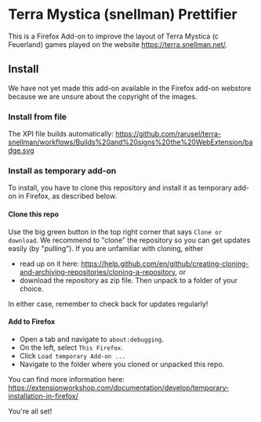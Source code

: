 # Terra Mystica (snellman) Prettifier

This is a Firefox Add-on to improve the layout of Terra Mystica (c Feuerland) games played on the website https://terra.snellman.net/.

## Install

We have not yet made this add-on available in the Firefox add-on webstore because we are unsure about the copyright of the images.

### Install from file

The XPI file builds automatically:
https://github.com/rarusel/terra-snellman/workflows/Builds%20and%20signs%20the%20WebExtension/badge.svg

### Install as temporary add-on

To install, you have to clone this repository and install it as temporary add-on in Firefox, as described below.

#### Clone this repo

Use the big green button in the top right corner that says `Clone or download`.
We recommend to "clone" the repository so you can get updates easily (by "pulling").
If you are unfamiliar with cloning, either
- read up on it here: https://help.github.com/en/github/creating-cloning-and-archiving-repositories/cloning-a-repository, or
- download the repository as zip file.
Then unpack to a folder of your choice.

In either case, remember to check back for updates regularly!

#### Add to Firefox

- Open a tab and navigate to `about:debugging`.
- On the left, select `This Firefox`.
- Click `Load temporary Add-on ...`
- Navigate to the folder where you cloned or unpacked this repo.

You can find more information here: https://extensionworkshop.com/documentation/develop/temporary-installation-in-firefox/

You're all set!
